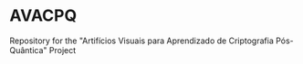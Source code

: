 # AVACPQ
Repository for the "Artifícios Visuais para Aprendizado de Criptografia Pós-Quântica" Project

